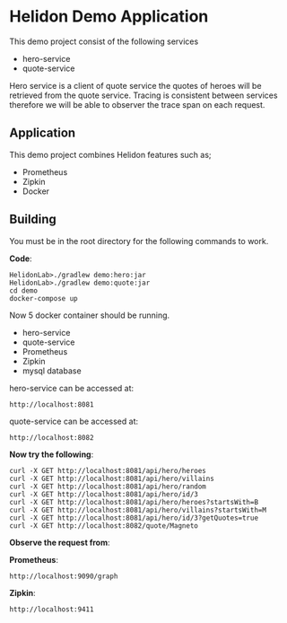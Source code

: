 # Helidon Demo Application

This demo project consist of the following services

* hero-service
* quote-service

Hero service is a client of quote service the quotes of heroes will be retrieved from the quote service.
Tracing is consistent between services therefore we will be able to observer the trace span on each request.

## Application

This demo project combines Helidon features such as;

* Prometheus
* Zipkin
* Docker

## Building

You must be in the root directory for the following commands to work.

**Code**:

    HelidonLab>./gradlew demo:hero:jar
    HelidonLab>./gradlew demo:quote:jar
    cd demo
    docker-compose up

Now 5 docker container should be running.

* hero-service
* quote-service
* Prometheus
* Zipkin
* mysql database

hero-service can be accessed at:

    http://localhost:8081
quote-service can be accessed at:

    http://localhost:8082


**Now try the following**:

    curl -X GET http://localhost:8081/api/hero/heroes
    curl -X GET http://localhost:8081/api/hero/villains
    curl -X GET http://localhost:8081/api/hero/random
    curl -X GET http://localhost:8081/api/hero/id/3 
    curl -X GET http://localhost:8081/api/hero/heroes?startsWith=B
    curl -X GET http://localhost:8081/api/hero/villains?startsWith=M
    curl -X GET http://localhost:8081/api/hero/id/3?getQuotes=true 
    curl -X GET http://localhost:8082/quote/Magneto

**Observe the request from**:

**Prometheus**:

    http://localhost:9090/graph
    
**Zipkin**:

    http://localhost:9411